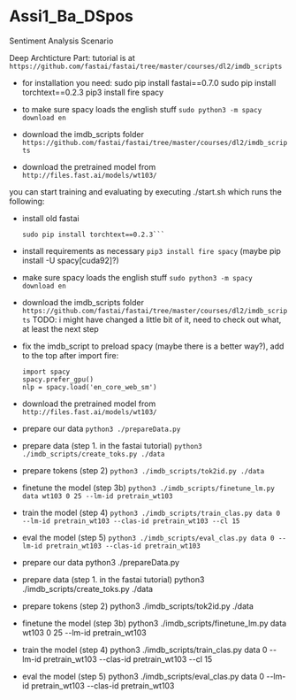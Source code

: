 # Assi1_Ba_DSpos
Sentiment Analysis Scenario

Deep Archticture Part: 
tutorial is at 	```https://github.com/fastai/fastai/tree/master/courses/dl2/imdb_scripts```

- for installation you need: 
	sudo pip install fastai==0.7.0
 	sudo pip install torchtext==0.2.3
  pip3 install fire spacy
  
- to make sure spacy loads the english stuff 
```sudo python3 -m spacy download en```
- download the imdb_scripts folder 
```https://github.com/fastai/fastai/tree/master/courses/dl2/imdb_scripts```

- download the pretrained model from ```http://files.fast.ai/models/wt103/```

you can start training and evaluating by executing ./start.sh which runs the following: 

- install old fastai
	```sudo pip install fastai==0.7.0
 	sudo pip install torchtext==0.2.3```
- install requirements as necessary ```pip3 install fire spacy```
	(maybe pip install -U spacy[cuda92]?)
- make sure spacy loads the english stuff ```sudo python3 -m spacy download en```
- download the imdb_scripts folder ```https://github.com/fastai/fastai/tree/master/courses/dl2/imdb_scripts```
	TODO: i might have changed a little bit of it, need to check out what, at least the next step
- fix the imdb_script to preload spacy (maybe there is a better way?), add to the top after import fire:
	```import fire
	import spacy
	spacy.prefer_gpu()
	nlp = spacy.load('en_core_web_sm')
- download the pretrained model from ```http://files.fast.ai/models/wt103/```
- prepare our data
 	```python3 ./prepareData.py```
- prepare data (step 1. in the fastai tutorial)
	```python3 ./imdb_scripts/create_toks.py ./data```
- prepare tokens (step 2)
	```python3 ./imdb_scripts/tok2id.py ./data```
- finetune the model (step 3b)
	```python3 ./imdb_scripts/finetune_lm.py data wt103 0 25 --lm-id pretrain_wt103```
- train the model (step 4)
	```python3 ./imdb_scripts/train_clas.py data 0 --lm-id pretrain_wt103 --clas-id pretrain_wt103 --cl 15```
- eval the model (step 5)
	```python3 ./imdb_scripts/eval_clas.py data 0 --lm-id pretrain_wt103 --clas-id pretrain_wt103```
	

- prepare our data
 	python3 ./prepareData.py
- prepare data (step 1. in the fastai tutorial)
	python3 ./imdb_scripts/create_toks.py ./data
- prepare tokens (step 2)
	python3 ./imdb_scripts/tok2id.py ./data
- finetune the model (step 3b)
	python3 ./imdb_scripts/finetune_lm.py data wt103 0 25 --lm-id pretrain_wt103
- train the model (step 4)
	python3 ./imdb_scripts/train_clas.py data 0 --lm-id pretrain_wt103 --clas-id pretrain_wt103 --cl 15
- eval the model (step 5)
	python3 ./imdb_scripts/eval_clas.py data 0 --lm-id pretrain_wt103 --clas-id pretrain_wt103
	
